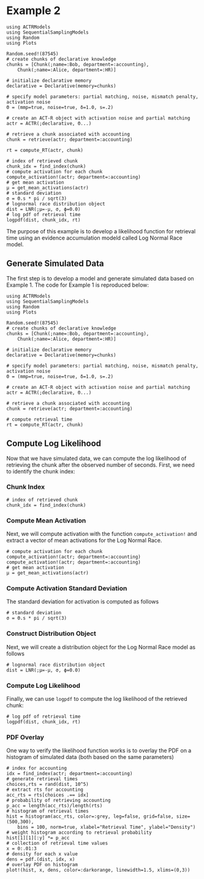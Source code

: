 # Example 2
```@setup examplesetup2
using ACTRModels
using SequentialSamplingModels
using Random
using Plots

Random.seed!(87545)
# create chunks of declarative knowledge
chunks = [Chunk(;name=:Bob, department=:accounting),
    Chunk(;name=:Alice, department=:HR)]

# initialize declarative memory
declarative = Declarative(memory=chunks)

# specify model parameters: partial matching, noise, mismatch penalty, activation noise
Θ = (mmp=true, noise=true, δ=1.0, s=.2)  

# create an ACT-R object with activation noise and partial matching
actr = ACTR(;declarative, Θ...)

# retrieve a chunk associated with accounting
chunk = retrieve(actr; department=:accounting)

rt = compute_RT(actr, chunk)

# index of retrieved chunk 
chunk_idx = find_index(chunk)
# compute activation for each chunk
compute_activation!(actr; department=:accounting)
# get mean activation
μ = get_mean_activations(actr)
# standard deviation 
σ = Θ.s * pi / sqrt(3)
# lognormal race distribution object
dist = LNR(;μ=-μ, σ, ϕ=0.0)
# log pdf of retrieval time
logpdf(dist, chunk_idx, rt)
```
The purpose of this example is to develop a likelihood function for retrieval time using an evidence accumulation modeld called Log Normal Race model. 

## Generate Simulated Data
The first step is to develop a model and generate simulated data based on Example 1. The code for Example 1 is reproduced below:

```@example examplesetup2
using ACTRModels
using SequentialSamplingModels
using Random
using Plots

Random.seed!(87545)
# create chunks of declarative knowledge
chunks = [Chunk(;name=:Bob, department=:accounting),
    Chunk(;name=:Alice, department=:HR)]

# initialize declarative memory
declarative = Declarative(memory=chunks)

# specify model parameters: partial matching, noise, mismatch penalty, activation noise
Θ = (mmp=true, noise=true, δ=1.0, s=.2)  

# create an ACT-R object with activation noise and partial matching
actr = ACTR(;declarative, Θ...)

# retrieve a chunk associated with accounting
chunk = retrieve(actr; department=:accounting)

# compute retrieval time
rt = compute_RT(actr, chunk)
```

## Compute Log Likelihood

Now that we have simulated data, we can compute the log likelihood of retrieving the chunk after the observed number of seconds. First, we need to identify the chunk index:

### Chunk Index

```@example examplesetup2
# index of retrieved chunk 
chunk_idx = find_index(chunk)
```

### Compute Mean Activation

Next, we will compute activation with the function `compute_activation!` and extract a vector of mean activations for the Log Normal Race. 

```@example examplesetup2
# compute activation for each chunk
compute_activation!(actr; department=:accounting)
compute_activation!(actr; department=:accounting)
# get mean activation
μ = get_mean_activations(actr)
```

### Compute Activation Standard Deviation
The standard deviation for activation is computed as follows
```@example examplesetup2
# standard deviation 
σ = Θ.s * pi / sqrt(3)
```

### Construct Distribution Object
Next, we will create a distribution object for the Log Normal Race model as follows

```@example examplesetup2
# lognormal race distribution object
dist = LNR(;μ=-μ, σ, ϕ=0.0)
```
### Compute Log Likelihood

Finally, we can use `logpdf` to compute the log likelihood of the retrieved chunk:

```@example examplesetup2
# log pdf of retrieval time
logpdf(dist, chunk_idx, rt)
```

### PDF Overlay

One way to verify the likelihood function works is to overlay the PDF on a histogram of simulated data (both based on the same parameters)

```@example examplesetup2
# index for accounting
idx = find_index(actr; department=:accounting)
# generate retrieval times
choices,rts = rand(dist, 10^5)
# extract rts for accounting
acc_rts = rts[choices .== idx]
# probability of retrieving accounting
p_acc = length(acc_rts)/length(rts)
# histogram of retrieval times
hist = histogram(acc_rts, color=:grey, leg=false, grid=false, size=(500,300),
    bins = 100, norm=true, xlabel="Retrieval Time", ylabel="Density")
# weight histogram according to retrieval probability
hist[1][1][:y] *= p_acc
# collection of retrieval time values
x = 0:.01:3
# density for each x value
dens = pdf.(dist, idx, x)
# overlay PDF on histogram
plot!(hist, x, dens, color=:darkorange, linewidth=1.5, xlims=(0,3))
```